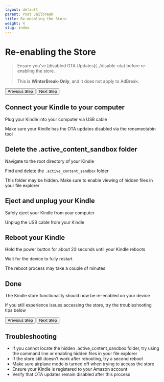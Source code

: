 ```yaml
---
layout: default
parent: Post Jailbreak
title: Re-enabling the Store
weight: 4
slug: index
---
```


# Re-enabling the Store

<blockquote class="warning">
Ensure you've [disabled OTA Updates](../disable-ota) before re-enabling the store.<br/><br/>This is <b>WinterBreak-Only</b>, and it does not apply to AdBreak.
</blockquote>

<div id="guide">
    <div class="buttons">
        <button class="btn btn-orange" id="prev">Previous Step</button>
        <span id="stepCounter"></span>
        <button class="btn btn-green" id="next">Next Step</button>
    </div>
    <div id="stepwrapper" class="stepwrapper">
        <div class="step">
            <h2>Connect your Kindle to your computer</h2>
            <div class="stepContent">
                <p>Plug your Kindle into your computer via USB cable</p>
                <p class="highlight">Make sure your Kindle has the OTA updates disabled via the renameotabin tool</p>
            </div>
        </div>
        <div class="step">
            <h2>Delete the .active_content_sandbox folder</h2>
            <div class="stepContent">
                <p>Navigate to the root directory of your Kindle</p>
                <p>Find and delete the <code>.active_content_sandbox</code> folder</p>
                <p class="highlight">This folder may be hidden. Make sure to enable viewing of hidden files in your file explorer</p>
            </div>
        </div>
        <div class="step">
            <h2>Eject and unplug your Kindle</h2>
            <div class="stepContent">
                <p>Safely eject your Kindle from your computer</p>
                <p>Unplug the USB cable from your Kindle</p>
            </div>
        </div>
        <div class="step">
            <h2>Reboot your Kindle</h2>
            <div class="stepContent">
                <p>Hold the power button for about 20 seconds until your Kindle reboots</p>
                <p>Wait for the device to fully restart</p>
                <p class="highlight">The reboot process may take a couple of minutes</p>
            </div>
        </div>
        <div class="step">
            <h2>Done</h2>
            <div class="stepContent">
                <p>The Kindle store functionality should now be re-enabled on your device</p>
                <p class="highlight">If you still experience issues accessing the store, try the troubleshooting tips below</p>
            </div>
        </div>    
    </div>
    <div class="buttons">
        <button class="btn btn-orange" id="prev">Previous Step</button>
        <span id="stepCounter"></span>
        <button class="btn btn-green" id="next">Next Step</button>
    </div>
</div>

<script>new Guide("guide", "../koreader", "Install KOReader");</script>

## Troubleshooting

- If you cannot locate the hidden .active_content_sandbox folder, try using the command line or enabling hidden files in your file explorer
- If the store still doesn't work after rebooting, try a second reboot
- Make sure airplane mode is turned off when trying to access the store
- Ensure your Kindle is registered to your Amazon account
- Verify that OTA updates remain disabled after this process

